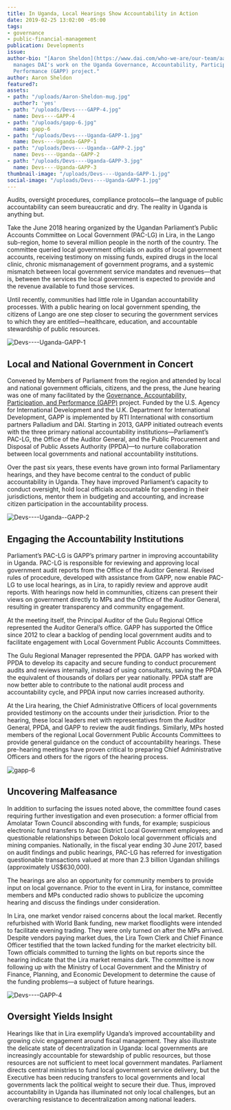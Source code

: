 ```yaml
---
title: In Uganda, Local Hearings Show Accountability in Action
date: 2019-02-25 13:02:00 -05:00
tags:
- governance
- public-financial-management
publication: Developments
issue: 
author-bio: "[Aaron Sheldon](https://www.dai.com/who-we-are/our-team/aaron-sheldon)
  manages DAI's work on the Uganda Governance, Accountability, Participation, and
  Performance (GAPP) project."
author: Aaron Sheldon
featured?: 
assets:
- path: "/uploads/Aaron-Sheldon-mug.jpg"
  author?: 'yes'
- path: "/uploads/Devs----GAPP-4.jpg"
  name: Devs----GAPP-4
- path: "/uploads/gapp-6.jpg"
  name: gapp-6
- path: "/uploads/Devs----Uganda-GAPP-1.jpg"
  name: Devs----Uganda-GAPP-1
- path: "/uploads/Devs----Uganda--GAPP-2.jpg"
  name: Devs----Uganda--GAPP-2
- path: "/uploads/Devs----Uganda-GAPP-3.jpg"
  name: Devs----Uganda-GAPP-3
thumbnail-image: "/uploads/Devs----Uganda-GAPP-1.jpg"
social-image: "/uploads/Devs----Uganda-GAPP-1.jpg"
---
```


Audits, oversight procedures, compliance protocols—the language of public accountability can seem bureaucratic and dry. The reality in Uganda is anything but.




Take the June 2018 hearing organized by the Ugandan Parliament’s Public Accounts Committee on Local Government (PAC-LG) in Lira, in the Lango sub-region, home to several million people in the north of the country. The committee queried local government officials on audits of local government accounts, receiving testimony on missing funds, expired drugs in the local clinic, chronic mismanagement of government programs, and a systemic mismatch between local government service mandates and revenues—that is, between the services the local government is expected to provide and the revenue available to fund those services. 

Until recently, communities had little role in Ugandan accountability processes. With a public hearing on local government spending, the citizens of Lango are one step closer to securing the government services to which they are entitled—healthcare, education, and accountable stewardship of public resources.

![Devs----Uganda-GAPP-1](/uploads/Devs----Uganda-GAPP-1.jpg "Town of Lira in Lango sub-region of Uganda. Photo credit: facebook.com/ParliamentofUganda") 

## Local and National Government in Concert

Convened by Members of Parliament from the region and attended by local and national government officials, citizens, and the press, the June hearing was one of many facilitated by the [Governance, Accountability, Participation, and Performance (GAPP)](https://www.dai.com/our-work/projects/uganda-governance-accountability-participation-and-performance-program-gapp) project. Funded by the U.S. Agency for International Development and the U.K. Department for International Development, GAPP is implemented by RTI International with consortium partners Palladium and DAI.
Starting in 2013, GAPP initiated outreach events with the three primary national accountability institutions—Parliament’s PAC-LG, the Office of the Auditor General, and the Public Procurement and Disposal of Public Assets Authority (PPDA)—to nurture collaboration between local governments and national accountability institutions. 

Over the past six years, these events have grown into formal Parliamentary hearings, and they have become central to the conduct of public accountability in Uganda. They have improved Parliament’s capacity to conduct oversight, hold local officials accountable for spending in their jurisdictions, mentor them in budgeting and accounting, and increase citizen participation in the accountability process. 

![Devs----Uganda--GAPP-2](/uploads/Devs----Uganda--GAPP-2.jpg "Photo credit: facebook.com/ParliamentofUganda") 

## Engaging the Accountability Institutions

Parliament’s PAC-LG is GAPP’s primary partner in improving accountability in Uganda. PAC-LG is responsible for reviewing and approving local government audit reports from the Office of the Auditor General. Revised rules of procedure, developed with assistance from GAPP, now enable PAC-LG to use local hearings, as in Lira, to rapidly review and approve audit reports. With hearings now held in communities, citizens can present their views on government directly to MPs and the Office of the Auditor General, resulting in greater transparency and community engagement. 

At the meeting itself, the Principal Auditor of the Gulu Regional Office represented the Auditor General’s office. GAPP has supported the Office since 2012 to clear a backlog of pending local government audits and to facilitate engagement with Local Government Public Accounts Committees. 

The Gulu Regional Manager represented the PPDA. GAPP has worked with PPDA to develop its capacity and secure funding to conduct procurement audits and reviews internally, instead of using consultants, saving the PPDA the equivalent of thousands of dollars per year nationally. PPDA staff are now better able to contribute to the national audit process and accountability cycle, and PPDA input now carries increased authority. 

At the Lira hearing, the Chief Administrative Officers of local governments provided testimony on the accounts under their jurisdiction. Prior to the hearing, these local leaders met with representatives from the Auditor General, PPDA, and GAPP to review the audit findings. Similarly, MPs hosted members of the regional Local Government Public Accounts Committees to provide general guidance on the conduct of accountability hearings. These pre-hearing meetings have proven critical to preparing Chief Administrative Officers and others for the rigors of the hearing process. 

![gapp-6](/uploads/gapp-6.jpg "Tripartite Council meeting in Lira, Uganda.") 

## Uncovering Malfeasance

In addition to surfacing the issues noted above, the committee found cases requiring further investigation and even prosecution: a former official from Amolatar Town Council absconding with funds, for example; suspicious electronic fund transfers to Apac District Local Government employees; and questionable relationships between Dokolo local government officials and mining companies. Nationally, in the fiscal year ending 30 June 2017, based on audit findings and public hearings, PAC-LG has referred for investigation questionable transactions valued at more than 2.3 billion Ugandan shillings (approximately US$630,000).

The hearings are also an opportunity for community members to provide input on local governance. Prior to the event in Lira, for instance, committee members and MPs conducted radio shows to publicize the upcoming hearing and discuss the findings under consideration.

In Lira, one market vendor raised concerns about the local market. Recently refurbished with World Bank funding, new market floodlights were intended to facilitate evening trading. They were only turned on after the MPs arrived. Despite vendors paying market dues, the Lira Town Clerk and Chief Finance Officer testified that the town lacked funding for the market electricity bill. Town officials committed to turning the lights on but reports since the hearing indicate that the Lira market remains dark. The committee is now following up with the Ministry of Local Government and the Ministry of Finance, Planning, and Economic Development to determine the cause of the funding problems—a subject of future hearings.

![Devs----GAPP-4](/uploads/Devs----GAPP-4.jpg "Officials at the meeting in Lira, Uganda, of the Parliament’s Public Accounts Committee on Local Government.") 

## Oversight Yields Insight

Hearings like that in Lira exemplify Uganda’s improved accountability and growing civic engagement around fiscal management. They also illustrate the delicate state of decentralization in Uganda: local governments are increasingly accountable for stewardship of public resources, but those resources are not sufficient to meet local government mandates. Parliament directs central ministries to fund local government service delivery, but the Executive has been reducing transfers to local governments and local governments lack the political weight to secure their due. Thus, improved accountability in Uganda has illuminated not only local challenges, but an overarching resistance to decentralization among national leaders.

